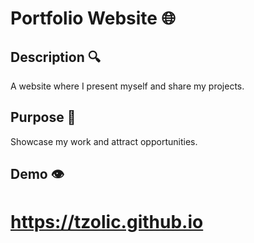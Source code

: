 # Portfolio Website 🌐

## Description 🔍

A website where I present myself and share my projects.

## Purpose 🎯

Showcase my work and attract opportunities.

## Demo 👁️

# https://tzolic.github.io

